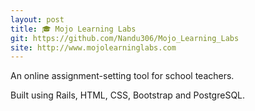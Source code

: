 ```yaml
---
layout: post
title: 🎓 Mojo Learning Labs
git: https://github.com/Nandu306/Mojo_Learning_Labs
site: http://www.mojolearninglabs.com
---
```


An online assignment-setting tool for school teachers.

Built using Rails, HTML, CSS, Bootstrap and PostgreSQL.

